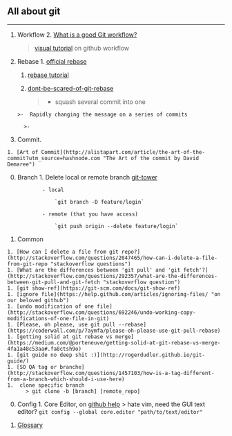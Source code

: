 ## All about git
---

  1. Workflow
     2. [What is a good Git workflow?](https://help.github.com/articles/what-is-a-good-git-workflow/)
     > [visual tutorial](https://guides.github.com/introduction/flow/) on github workflow

  0. Rebase
	 	 1. [official rebase](https://git-scm.com/book/tr/v2/Git-Tools-Rewriting-History "Better use official")

     1. [rebase tutorial](http://rypress.com/tutorials/git/rebasing "tutorial based rebase")

	   1.  [dont-be-scared-of-git-rebase](https://nathanleclaire.com/blog/2014/09/14/dont-be-scared-of-git-rebase/)<br>
	 	   >-  squash several commit into one

	     >-  Rapidly changing the message on a series of commits

	 	   >-  

  0. Commit.

    1. [Art of Commit](http://alistapart.com/article/the-art-of-the-commit?utm_source=hashnode.com "The Art of the commit by David Demaree")

  0. Branch
		 1.  Delete local or remote branch [git-tower](https://www.git-tower.com/learn/git/faq/delete-remote-branch)

		 		 - local

				 	 `git branch -D feature/login`

				 - remote (that you have access)

				 	 `git push origin --delete feature/login`

  0. Common

    1. [How can I delete a file from git repo?](http://stackoverflow.com/questions/2047465/how-can-i-delete-a-file-from-git-repo "stackoverflow questions")
    1. [What are the differences between 'git pull' and 'git fetch'?](http://stackoverflow.com/questions/292357/what-are-the-differences-between-git-pull-and-git-fetch "stackoverflow question")
    1. [git show-ref](https://git-scm.com/docs/git-show-ref)
    1. [ignore file](https://help.github.com/articles/ignoring-files/ "on our beloved github")
    1. [undo modification of one file](http://stackoverflow.com/questions/692246/undo-working-copy-modifications-of-one-file-in-git)
    1. [Please, oh please, use git pull --rebase](https://coderwall.com/p/7aymfa/please-oh-please-use-git-pull-rebase)
    1. [getting solid at git rebase vs merge](https://medium.com/@porteneuve/getting-solid-at-git-rebase-vs-merge-4fa1a48c53aa#.fa8ctsh9o)
    1. [git guide no deep shit :)](http://rogerdudler.github.io/git-guide/)
    1. [SO QA tag or branche](http://stackoverflow.com/questions/1457103/how-is-a-tag-different-from-a-branch-which-should-i-use-here)
    1.  clone specific branch
    	  > git clone -b [branch] [remote_repo]

  0.  Config
    1.  Core Editor, on [github help](https://help.github.com/articles/associating-text-editors-with-git/)
	      > hate vim, need the GUI text editor?
	  		`git config --global core.editor "path/to/text/editor"`

  0.  [Glossary](https://jk.gs/gitglossary.html)
